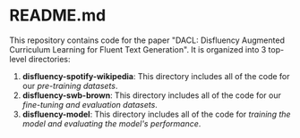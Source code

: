 # README.md

This repository contains code for the paper "DACL: Disfluency Augmented Curriculum Learning for Fluent Text Generation". It is organized into 3 top-level directories:

1. **disfluency-spotify-wikipedia**: This directory includes all of the code for our *pre-training datasets*.
2. **disfluency-swb-brown**: This directory includes all of the code for our *fine-tuning and evaluation datasets*.
3. **disfluency-model**: This directory includes all of the code for *training the model and evaluating the model's performance*.
